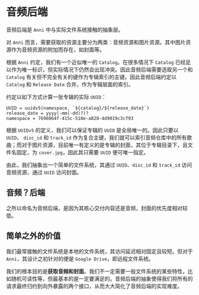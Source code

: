 # 音频后端

音频后端是 `Anni` 中与实际文件系统接触的抽象层。

对 `Anni` 而言，需要获取的资源主要分为两类：音频资源和图片资源。其中图片资源作为音频资源的附加而存在，如封面等。

根据 `Anni` 约定，我们有一个近似唯一的 `Catalog`。在很多情况下 `Catalog` 已经足以作为唯一标识，但实际情况下仍然会出现冲突。因此音频后端需要选取另一个和 `Catalog` 有关但不完全有关的键作为专辑索引的主键。因此音频后端约定以 `Catalog` 和 `Release Date` 合并，作为专辑层面的索引。

约定以如下方式计算一张专辑的实际 `UUID`：

```
UUID = uuidv5(namespace, `${catalog}/${release_date}`)
release_date = yyyy(-mm(-dd)?)?
namespace = 7696064f-415c-518e-a828-4d9019c3cf93
```

根据 `UUIDv5` 的定义，我们可以保证专辑的 `UUID` 是全局唯一的。因此只要以 `UUID`、 `disc_id` 和 `track_id` 作为复合主键，我们就可以索引音频仓库中的所有歌曲；而对于图片资源，目前唯一有定义的是专辑的封面，其位于专辑目录下，且文件名固定，为 `cover.jpg`，因此其只需要 `UUID` 便可唯一指定。

由此，我们抽象出一个简单的文件系统，其通过 `UUID`、`disc_id` 和 `track_id` 访问音频资源，通过 `UUID` 访问封面。

## 音频？后端

之所以命名为音频后端，是因为其核心交付内容还是音频，封面的优先度相对较低。

## 简单之外的价值

我们最常接触的文件系统是本地的文件系统，其访问延迟相对固定且较短。但对于 `Anni`，其设计之初针对的便是 `Google Drive`，即远程文件系统。

我们的根本目的是**获取音频和封面**。我们不一定需要一般文件系统的某些特性，比如随机可读性等，但最基本的是一定要满足的。音频后端的抽象使得我们将所有的请求最终归约到向外暴露的两个接口，从而大大简化了音频后端的实现难度。
